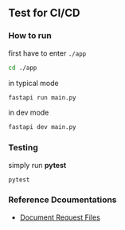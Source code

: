 ## Test for CI/CD

### How to run
first have to enter `./app`
```sh
cd ./app
```

in typical mode
```sh
fastapi run main.py
```
in dev mode
```sh
fastapi dev main.py
```

### Testing
simply run **pytest**
```sh
pytest
```

### Reference Dcoumentations 
- [Document Request Files](https://fastapi.tiangolo.com/tutorial/request-files/#__tabbed_2_2)